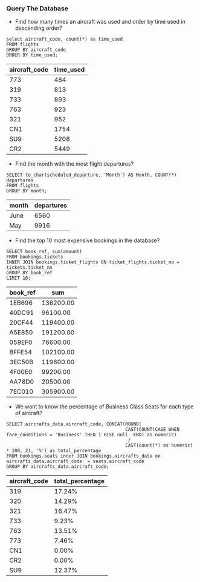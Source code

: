 
### Query The Database
* Find how many times an aircraft was used and order by time used in descending order?
```
select aircraft_code, count(*) as time_used
FROM flights 
GROUP BY aircraft_code
ORDER BY time_used;
```
aircraft_code | time_used
------------ | -------------
773	| 484
319	| 813
733	| 893
763	| 923
321	| 952
CN1	| 1754
SU9	| 5208
CR2	| 5449

* Find the month with the most flight departures?
```
SELECT to_char(scheduled_departure, 'Month') AS Month, COUNT(*) departures
FROM flights
GROUP BY month;
```
month | departures
------------ | -------------
June  |    	6560
May   |   	9916

* Find the top 10 most expensive bookings in the database?
```
SELECT book_ref, sum(amount)
FROM bookings.tickets
INNER JOIN bookings.ticket_flights ON ticket_flights.ticket_no = tickets.ticket_no
GROUP BY book_ref
LIMIT 10;
```
book_ref | sum
------------ | -------------
1EB696 |	136200.00
40DC91 |	96100.00
20CF44 |	119400.00
A5E850 |	191200.00
059EF0 |	76600.00
BFFE54 |	102100.00
3EC50B |	119600.00
4F00E0 |	99200.00
AA78D0 |	20500.00
7EC010 |	305900.00

* We want to know the percentage of Business Class Seats for each type of aircraft?
```
SELECT aircrafts_data.aircraft_code, CONCAT(ROUND(
                                            CAST(COUNT(CASE WHEN fare_conditions = 'Business' THEN 1 ELSE null  END) as numeric)
                                             / 
                                            CAST(count(*) as numeric) * 100, 2), '%') as total_percentage
FROM bookings.seats inner JOIN bookings.aircrafts_data on aircrafts_data.aircraft_code  = seats.aircraft_code
GROUP BY aircrafts_data.aircraft_code;
```
aircraft_code | total_percentage
------------ | -------------
319	| 17.24%
320	| 14.29%
321	| 16.47%
733	| 9.23%
763	| 13.51%
773	| 7.46%
CN1	| 0.00%
CR2	| 0.00%
SU9	| 12.37%




